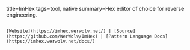 title=ImHex
tags=tool, native
summary=Hex editor of choice for reverse engineering.
~~~~~~

[Website](https://imhex.werwolv.net/) | [Source](https://github.com/WerWolv/ImHex) | [Pattern Language Docs](https://imhex.werwolv.net/docs/)

